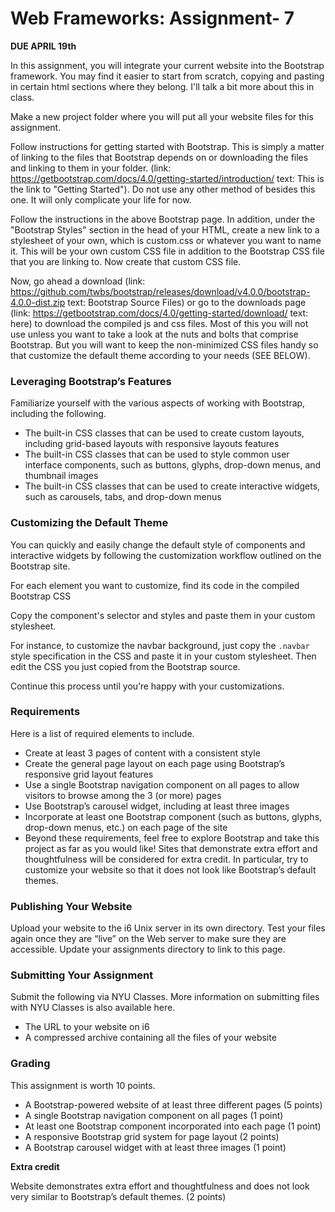 # Web Frameworks: Assignment- 7

**DUE APRIL 19th**

In this assignment, you will integrate your current website into the Bootstrap framework. You may find it easier to start from scratch, copying and pasting in certain html sections where they belong. I'll talk a bit more about this in class.  

Make a new project folder where you will put all your website files for this assignment.

Follow instructions for getting started with Bootstrap. This is simply a matter of linking to the files that Bootstrap depends on or downloading the files and linking to them in your folder. (link: https://getbootstrap.com/docs/4.0/getting-started/introduction/ text: This is the link to "Getting Started"). Do not use any other method of besides this one. It will only complicate your life for now. 

Follow the instructions in the above Bootstrap page. In addition, under the "Bootstrap Styles" section in the head of your HTML, create a new link to a stylesheet of your own, which is custom.css or whatever you want to name it. This will be your own custom CSS file in addition to the Bootstrap CSS file that you are linking to.
Now create that custom CSS file.

Now, go ahead a download (link: https://github.com/twbs/bootstrap/releases/download/v4.0.0/bootstrap-4.0.0-dist.zip text: Bootstrap Source Files) or go to the downloads page (link: https://getbootstrap.com/docs/4.0/getting-started/download/ text: here) to download the compiled js and css files. Most of this you will not use unless you want to take a look at the nuts and bolts that comprise Bootstrap. But you will want to keep the non-minimized CSS files handy so that customize the default theme according to your needs (SEE BELOW).

### Leveraging Bootstrap’s Features

Familiarize yourself with the various aspects of working with Bootstrap, including the following.

- The built-in CSS classes that can be used to create custom layouts, including grid-based layouts with responsive layouts features
- The built-in CSS classes that can be used to style common user interface components, such as buttons, glyphs, drop-down menus, and thumbnail images
- The built-in CSS classes that can be used to create interactive widgets, such as carousels, tabs, and drop-down menus

### Customizing the Default Theme

You can quickly and easily change the default style of components and interactive widgets by following the customization workflow outlined on the Bootstrap site.

For each element you want to customize, find its code in the compiled Bootstrap CSS

Copy the component's selector and styles and paste them in your custom stylesheet. 

For instance, to customize the navbar background, just copy the `.navbar` style specification in the CSS and paste it in your custom stylesheet. Then edit the CSS you just copied from the Bootstrap source.

Continue this process until you’re happy with your customizations.

### Requirements

Here is a list of required elements to include.

- Create at least 3 pages of content with a consistent style
- Create the general page layout on each page using Bootstrap’s responsive grid layout features
- Use a single Bootstrap navigation component on all pages to allow visitors to browse among the 3 (or more) pages
- Use Bootstrap’s carousel widget, including at least three images
- Incorporate at least one Bootstrap component (such as buttons, glyphs, drop-down menus, etc.) on each page of the site
- Beyond these requirements, feel free to explore Bootstrap and take this project as far as you would like! Sites that demonstrate extra effort and thoughtfulness will be considered for extra credit. In particular, try to customize your website so that it does not look like Bootstrap’s default themes.

### Publishing Your Website

Upload your website to the i6 Unix server in its own directory. Test your files again once they are “live” on the Web server to make sure they are accessible. Update your assignments directory to link to this page.

### Submitting Your Assignment
Submit the following via NYU Classes. More information on submitting files with NYU Classes is also available here.

- The URL to your website on i6
- A compressed archive containing all the files of your website

### Grading
This assignment is worth 10 points.

- A Bootstrap-powered website of at least three different pages (5 points)
- A single Bootstrap navigation component on all pages (1 point)
- At least one Bootstrap component incorporated into each page (1 point)
- A responsive Bootstrap grid system for page layout (2 points)
- A Bootstrap carousel widget with at least three images (1 point)

**Extra credit**

Website demonstrates extra effort and thoughtfulness and does not look very similar to Bootstrap’s default themes. (2 points)